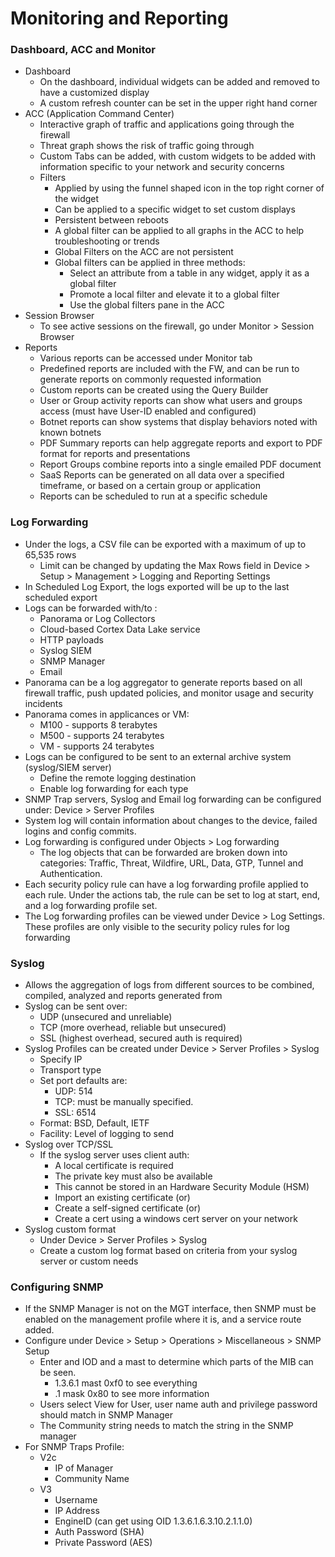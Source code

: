 # Monitoring and Reporting

### Dashboard, ACC and Monitor
* Dashboard
    * On the dashboard, individual widgets can be added and removed to have a customized display
    * A custom refresh counter can be set in the upper right hand corner
* ACC (Application Command Center)
    * Interactive graph of traffic and applications going through the firewall
    * Threat graph shows the risk of traffic going through
    * Custom Tabs can be added, with custom widgets to be added with information specific to your network and security concerns
    * Filters
        * Applied by using the funnel shaped icon in the top right corner of the widget
        * Can be applied to a specific widget to set custom displays
        * Persistent between reboots
        * A global filter can be applied to all graphs in the ACC to help troubleshooting or trends
        * Global Filters on the ACC are not persistent
        * Global filters can be applied in three methods:
            * Select an attribute from a table in any widget, apply it as a global filter
            * Promote a local filter and elevate it to a global filter
            * Use the global filters pane in the ACC
* Session Browser
    * To see active sessions on the firewall, go under Monitor > Session Browser
* Reports
    * Various reports can be accessed under Monitor tab
    * Predefined reports are included with the FW, and can be run to generate reports on commonly requested information
    * Custom reports can be created using the Query Builder
    * User or Group activity reports can show what users and groups access (must have User-ID enabled and configured)
    * Botnet reports can show systems that display behaviors noted with known botnets
    * PDF Summary reports can help aggregate reports and export to PDF format for reports and presentations
    * Report Groups combine reports into a single emailed PDF document
    * SaaS Reports can be generated on all data over a specified timeframe, or based on a certain group or application
    * Reports can be scheduled to run at a specific schedule

### Log Forwarding
* Under the logs, a CSV file can be exported with a maximum of up to 65,535 rows
    * Limit can be changed by updating the Max Rows field in Device > Setup > Management > Logging and Reporting Settings
* In Scheduled Log Export, the logs exported will be up to the last scheduled export
* Logs can be forwarded with/to :
    * Panorama or Log Collectors
    * Cloud-based Cortex Data Lake service
    * HTTP payloads
    * Syslog SIEM
    * SNMP Manager
    * Email
* Panorama can be a log aggregator to generate reports based on all firewall traffic, push updated policies, and monitor usage and security incidents
* Panorama comes in applicances or VM:
    * M100 - supports 8 terabytes
    * M500 - supports 24 terabytes
    * VM - supports 24 terabytes
* Logs can be configured to be sent to an external archive system (syslog/SIEM server)
    * Define the remote logging destination
    * Enable log forwarding for each type
* SNMP Trap servers, Syslog and Email log forwarding can be configured under: Device > Server Profiles
* System log will contain information about changes to the device, failed logins and config commits.
* Log forwarding is configured under Objects > Log forwarding
    * The log objects that can be forwarded are broken down into categories: Traffic, Threat, Wildfire, URL, Data, GTP, Tunnel and Authentication.
* Each security policy rule can have a log forwarding profile applied to each rule. Under the actions tab, the rule can be set to log at start, end, and a log forwarding profile set.
* The Log forwarding profiles can be viewed under Device > Log Settings. These profiles are only visible to the security policy rules for log forwarding

### Syslog
* Allows the aggregation of logs from different sources to be combined, compiled, analyzed and reports generated from
* Syslog can be sent over:
    * UDP (unsecured and unreliable)
    * TCP (more overhead, reliable but unsecured)
    * SSL (highest overhead, secured auth is required)
* Syslog Profiles can be created under Device > Server Profiles > Syslog
    * Specify IP
    * Transport type
    * Set port defaults are:
        * UDP: 514
        * TCP: must be manually specified.
        * SSL: 6514
    * Format: BSD, Default, IETF
    * Facility: Level of logging to send
* Syslog over TCP/SSL
    * If the syslog server uses client auth:
        * A local certificate is required
        * The private key must also be available
        * This cannot be stored in an Hardware Security Module (HSM)
        * Import an existing certificate (or)
        * Create a self-signed certificate (or)
        * Create a cert using a windows cert server on your network
* Syslog custom format
    * Under Device > Server Profiles > Syslog
    * Create a custom log format based on criteria from your syslog server or custom needs
    
### Configuring SNMP
* If the SNMP Manager is not on the MGT interface, then SNMP must be enabled on the management profile where it is, and a service route added.
* Configure under Device > Setup > Operations > Miscellaneous > SNMP Setup
    * Enter and IOD and a mast to determine which parts of the MIB can be seen.
        * 1.3.6.1 mast 0xf0 to see everything
        * .1 mask 0x80 to see more information
    * Users select View for User, user name auth and privilege password should match in SNMP Manager
    * The Community string needs to match the string in the SNMP manager
* For SNMP Traps Profile:
    * V2c
        * IP of Manager
        * Community Name
    * V3
        * Username
        * IP Address
        * EngineID (can get using OID 1.3.6.1.6.3.10.2.1.1.0)
        * Auth Password (SHA)
        * Private Password (AES)
